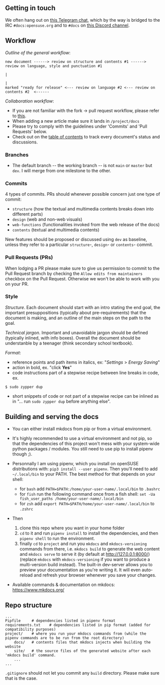 ## Getting in touch
We often hang out on [this Telegram chat](https://t.me/opensuse_docs), which by the way is bridged to the IRC `#docs:opensuse.org` and to `#docs` on [this Discord channel](https://discord.gg/opensuse).
## Workflow
_Outline of the general workflow_:
```
new document ------> review on structure and contents #1 ------> review on language, style and punctuation #1
                                                                                        |
                                                                                        |
marked "ready for release" <--- review on language #2 <--- review on contents #2  <------
```
_Collaboration workflow_:
* If you are not familiar with the fork -> pull request workflow, please refer to [this](https://jarv.is/notes/how-to-pull-request-fork-github/).
* When adding a new article make sure it lands in `/project/docs`
* Please try to comply with the guidelines under 'Commits' and 'Pull Requests' below.
* Check out on the [table of contents](https://github.com/openSUSE/openSUSE-docs-revamped/blob/dev/ToC.md) to track every document's status and discussions.
### Branches
* The default branch -- the working branch -- is not `main` or `master` but `dev`. I will merge from one milestone to the other.
### Commits
4 types of commits. PRs should whenever possible concern just one type of commit:
 * `structure` (how the textual and multimedia contents breaks down into different parts)
 * `design` (web and non-web visuals)
 * `web-functions` (functionalities invoked from the web release of the docs)
 * `contents` (textual and multimedia contents)

New features should be proposed or discussed using `dev` as baseline, unless they refer to a particular `structure`-, `design`- or `contents`- commit.
### Pull Requests (PRs)
When lodging a PR please make sure to give us permission to commit to the Pull Request branch by checking the `Allow edits from maintainers` checkbox on the Pull Request. Otherwise we won't be able to work with you on your PR.
### Style
_Structure_. Each document should start with an intro stating the end goal, the important presuppositions (typically about pre-requirements) that the document is making, and an outline of the main steps on the path to the goal.

_Technical jargon_. Important and unavoidable jargon should be defined (typically inlined, with info boxes). Overall the document should be understanble by a teenager (think secondary school textbook).

_Format_:
* reference points and path items in italics, ex: "_Settings_ > _Energy Saving_"
* action in bold, ex. "click __Yes__"
* code instructions part of a stepwise recipe between line breaks in code, ex. 
```
$ sudo zypper dup
```
* short snippets of code or not part of a stepwise recipe can be inlined as in "... run `sudo zypper dup` before anything else".
## Building and serving the docs
* You can either install mkdocs from pip or from a virtual environment.
* It's highly recommended to use a virtual environment and not pip, so that the dependencies of this project won't mess with your system-wide python packages / modules. You still need to use pip to install pipenv though ;).
* Personnally I am using pipenv, which you install on openSUSE distributions with: `pip3 install --user pipenv`. Then you'll need to add `~/.local/bin` to your PATH. The best method for that depends on your shell:
    * for `bash` add `PATH=$PATH:/home/your-user-name/.local/bin` to `.bashrc`
    * for `fish` run the following command once from a fish shell: `set -Ua fish_user_paths /home/your-user-name/.local/bin`
    * for `zsh` add `export PATH=$PATH/home/your-user-name/.local/bin` to `.zshrc`

* Then 
    1. clone this repo where you want in your home folder
    2. `cd` to it and run `pipenv install` to install the dependencies, and then `pipenv shell` to run the environment. 
    3. finally `cd` to `project` and run you `mkdocs` and `mkdocs-versioning` commands from there, i.e. `mkdocs build` to generate the web content and `mkdocs serve` to serve it (by default at http://127.0.0.1:8000/) (replace `mkdocs` with `mkdocs-versioning` if you want to produce a multi-version build instead). The built-in dev-server allows you to preview your documentation as you're writing it. It will even auto-reload and refresh your browser whenever you save your changes.
* Available commands & documentation on mkdocs: https://www.mkdocs.org/

## Repo structure
```
...
Pipfile     # dependencies listed in pipenv format
requirements.txt    # dependencies listed in pip format (added for compatibility purposes)
project/    # where you run your mkdocs commands from (while the pipenv commands are to be run from the root directory)
    docs/   # contents files that mkdocs injects when building the website
    site/   # the source files of the generated website after each 'mkdocs build' command.
    ...
...
```
`.gitignore` should not let you commit any `build` directory. Please make sure that is the case.
